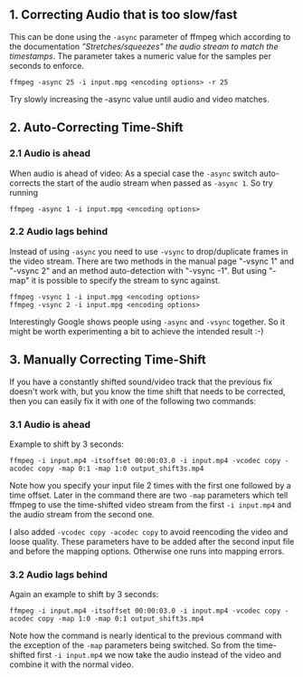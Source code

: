 ## 1. Correcting Audio that is too slow/fast

This can be done using the `-async` parameter of ffmpeg which according to the documentation *"Stretches/squeezes" the audio stream to match the timestamps*. The parameter takes a numeric value for the samples per seconds to enforce.

    ffmpeg -async 25 -i input.mpg <encoding options> -r 25

Try slowly increasing the -async value until audio and video matches.

## 2. Auto-Correcting Time-Shift

### 2.1 Audio is ahead

When audio is ahead of video: As a special case the `-async` switch auto-corrects the start of the audio stream when passed as `-async 1`. So try running

    ffmpeg -async 1 -i input.mpg <encoding options>

### 2.2 Audio lags behind

Instead of using `-async` you need to use `-vsync` to drop/duplicate frames in the video stream. There are two methods in the manual page "-vsync 1" and "-vsync 2" and an method auto-detection with "-vsync -1". But using "-map" it is possible to specify the stream to sync against.

    ffmpeg -vsync 1 -i input.mpg <encoding options>
    ffmpeg -vsync 2 -i input.mpg <encoding options>

Interestingly Google shows people using `-async` and `-vsync` together. So it might be worth experimenting a bit to achieve the intended result :-)

## 3. Manually Correcting Time-Shift

If you have a constantly shifted sound/video track that the previous fix doesn't work with, but you know the 
time shift that needs to be corrected, then you can easily fix it with one of the following two commands:

### 3.1 Audio is ahead
      
Example to shift by 3 seconds:

    ffmpeg -i input.mp4 -itsoffset 00:00:03.0 -i input.mp4 -vcodec copy -acodec copy -map 0:1 -map 1:0 output_shift3s.mp4

Note how you specify your input file 2 times with the first one followed by a time offset. Later in the command there are
two `-map` parameters which tell ffmpeg to use the time-shifted video stream from the first `-i input.mp4` and the audio 
stream from the second one.

I also added `-vcodec copy -acodec copy` to avoid reencoding the video and loose quality. These parameters have to be 
added after the second input file and before the mapping options. Otherwise one runs into mapping errors.
      
### 3.2 Audio lags behind

Again an example to shift by 3 seconds:
      
    ffmpeg -i input.mp4 -itsoffset 00:00:03.0 -i input.mp4 -vcodec copy -acodec copy -map 1:0 -map 0:1 output_shift3s.mp4

Note how the command is nearly identical to the previous command with the exception of the `-map` parameters being switched.
So from the time-shifted first `-i input.mp4` we now take the audio instead of the video and combine it with the normal video.

